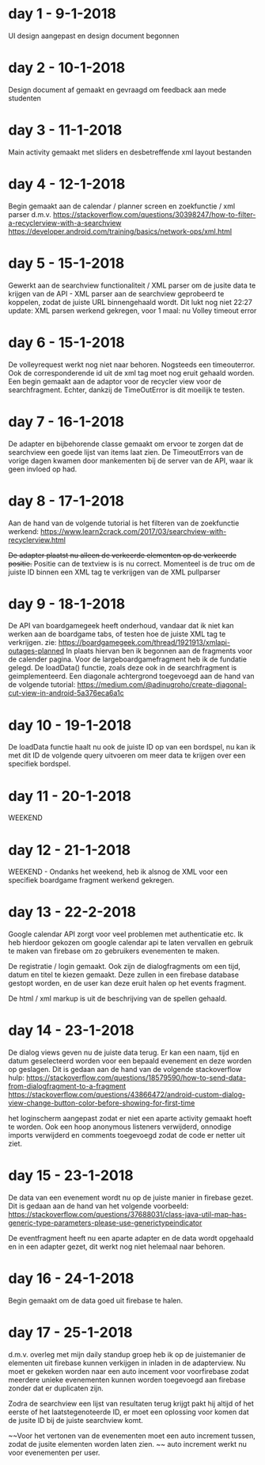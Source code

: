 # day 1 - 9-1-2018
UI design aangepast en design document begonnen

# day 2 - 10-1-2018
Design document af gemaakt en gevraagd om feedback aan mede studenten

# day 3 - 11-1-2018
Main activity gemaakt met sliders en desbetreffende xml layout bestanden

# day 4 - 12-1-2018
Begin gemaakt aan de calendar / planner screen en zoekfunctie / xml parser d.m.v. 
https://stackoverflow.com/questions/30398247/how-to-filter-a-recyclerview-with-a-searchview https://developer.android.com/training/basics/network-ops/xml.html

# day 5 - 15-1-2018
Gewerkt aan de searchview functionaliteit / XML parser om de jusite data te krijgen van de API - XML parser aan de searchview geprobeerd te koppelen, zodat de juiste URL binnengehaald wordt. Dit lukt nog niet 22:27 update: XML parsen werkend gekregen, voor 1 maal: nu Volley timeout error

# day 6 - 15-1-2018
De volleyrequest werkt nog niet naar behoren. Nogsteeds een timeouterror. Ook de corresponderende id uit de xml tag moet nog eruit gehaald worden.
Een begin gemaakt aan de adaptor voor de recycler view voor de searchfragment. Echter, dankzij de TimeOutError is dit moeilijk te testen.

# day 7 - 16-1-2018
De adapter en bijbehorende classe gemaakt om ervoor te zorgen dat de searchview een goede lijst van items laat zien. De TimeoutErrors van de vorige dagen kwamen door mankementen bij de server van de API, waar ik geen invloed op had. 

# day 8 - 17-1-2018
Aan de hand van de volgende tutorial is het filteren van de zoekfunctie werkend: 
https://www.learn2crack.com/2017/03/searchview-with-recyclerview.html

~~De adapter plaatst nu alleen de verkeerde elementen op de verkeerde positie.~~
Positie can de textview is is nu correct. Momenteel is de truc om de juiste ID binnen een XML tag te verkrijgen van de XML pullparser

# day 9 - 18-1-2018
De API van boardgamegeek heeft onderhoud, vandaar dat ik niet kan werken aan de boardgame tabs, of testen hoe de juiste XML tag te verkrijgen. 
zie: https://boardgamegeek.com/thread/1921913/xmlapi-outages-planned
In plaats hiervan ben ik begonnen aan de fragments voor de calender pagina. 
Voor de largeboardgamefragment heb ik de fundatie gelegd. De loadData() functie, zoals deze ook in de searchfragment is geimplementeerd.
Een diagonale achtergrond toegevoegd aan de hand van de volgende tutorial: 
https://medium.com/@adinugroho/create-diagonal-cut-view-in-android-5a376eca6a1c

# day 10 - 19-1-2018
De loadData functie haalt nu ook de juiste ID op van een bordspel, nu kan ik met dit ID de volgende query uitvoeren om meer data te krijgen over een specifiek bordspel. 

# day 11 - 20-1-2018
WEEKEND

# day 12 - 21-1-2018
WEEKEND - Ondanks het weekend, heb ik alsnog de XML voor een specifiek boardgame fragment werkend gekregen. 

# day 13 - 22-2-2018
Google calendar API zorgt voor veel problemen met authenticatie etc. Ik heb hierdoor gekozen om google calendar api te laten vervallen en gebruik te maken van firebase om zo gebruikers evenementen te maken.

De registratie / login gemaakt. Ook zijn de dialogfragments om een tijd, datum en titel te kiezen gemaakt. Deze zullen in een firebase database gestopt worden, en de user kan deze eruit halen op het events fragment.

De html / xml markup is uit de beschrijving van de spellen gehaald. 

# day 14 - 23-1-2018
De dialog views geven nu de juiste data terug. Er kan een naam, tijd en datum geselecteerd worden voor een bepaald evenement en deze worden op geslagen. 
Dit is gedaan aan de hand van de volgende stackoverflow hulp: 
https://stackoverflow.com/questions/18579590/how-to-send-data-from-dialogfragment-to-a-fragment
https://stackoverflow.com/questions/43866472/android-custom-dialog-view-change-button-color-before-showing-for-first-time

het loginscherm aangepast zodat er niet een aparte activity gemaakt hoeft te worden. 
Ook een hoop anonymous listeners verwijderd, onnodige imports verwijderd en comments toegevoegd zodat de code er netter uit ziet. 

# day 15 - 23-1-2018
De data van een evenement wordt nu op de juiste manier in firebase gezet. Dit is gedaan aan de hand van het volgende voorbeeld: 
https://stackoverflow.com/questions/37688031/class-java-util-map-has-generic-type-parameters-please-use-generictypeindicator

De eventfragment heeft nu een aparte adapter en de data wordt opgehaald en in een adapter gezet, dit werkt nog niet helemaal naar behoren. 

# day 16 - 24-1-2018
Begin gemaakt om de data goed uit firebase te halen.

# day 17 - 25-1-2018
d.m.v. overleg met mijn daily standup groep heb ik op de juistemanier de elementen uit firebase kunnen verkijgen in inladen in de adapterview. Nu moet er gekeken worden naar een auto incement voor voorfirebase zodat meerdere unieke evenementen kunnen worden toegevoegd aan firebase zonder dat er duplicaten zijn. 

Zodra de searchview een lijst van resultaten terug krijgt pakt hij altijd of het eerste of het laatstegenoteerde ID, er moet een oplossing voor komen dat de jusite ID bij de juiste searchview komt. 

~~Voor het vertonen van de evenementen moet een auto increment tussen, zodat de jusite elementen worden laten zien. ~~
auto increment werkt nu voor evenementen per user.

